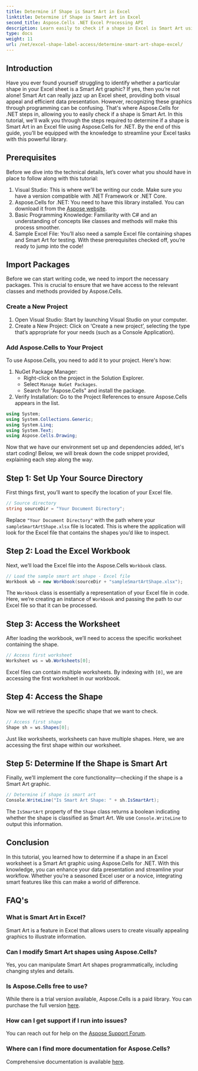 ```yaml
---
title: Determine if Shape is Smart Art in Excel
linktitle: Determine if Shape is Smart Art in Excel
second_title: Aspose.Cells .NET Excel Processing API
description: Learn easily to check if a shape in Excel is Smart Art using Aspose.Cells for .NET with this step-by-step guide. Perfect for automating Excel tasks.
type: docs
weight: 11
url: /net/excel-shape-label-access/determine-smart-art-shape-excel/
---
```

## Introduction
Have you ever found yourself struggling to identify whether a particular shape in your Excel sheet is a Smart Art graphic? If yes, then you’re not alone! Smart Art can really jazz up an Excel sheet, providing both visual appeal and efficient data presentation. However, recognizing these graphics through programming can be confusing. That's where Aspose.Cells for .NET steps in, allowing you to easily check if a shape is Smart Art. 
In this tutorial, we'll walk you through the steps required to determine if a shape is Smart Art in an Excel file using Aspose.Cells for .NET. By the end of this guide, you’ll be equipped with the knowledge to streamline your Excel tasks with this powerful library.
## Prerequisites
Before we dive into the technical details, let’s cover what you should have in place to follow along with this tutorial:
1. Visual Studio: This is where we’ll be writing our code. Make sure you have a version compatible with .NET Framework or .NET Core.
2. Aspose.Cells for .NET: You need to have this library installed. You can download it from the [Aspose website](https://releases.aspose.com/cells/net/).
3. Basic Programming Knowledge: Familiarity with C# and an understanding of concepts like classes and methods will make this process smoother.
4. Sample Excel File: You’ll also need a sample Excel file containing shapes and Smart Art for testing.
With these prerequisites checked off, you’re ready to jump into the code!
## Import Packages
Before we can start writing code, we need to import the necessary packages. This is crucial to ensure that we have access to the relevant classes and methods provided by Aspose.Cells.
### Create a New Project
1. Open Visual Studio:
   Start by launching Visual Studio on your computer.
2. Create a New Project:
   Click on ‘Create a new project’, selecting the type that’s appropriate for your needs (such as a Console Application).
### Add Aspose.Cells to Your Project
To use Aspose.Cells, you need to add it to your project. Here's how:
1. NuGet Package Manager:
   - Right-click on the project in the Solution Explorer.
   - Select `Manage NuGet Packages`.
   - Search for "Aspose.Cells" and install the package.
2. Verify Installation:
   Go to the Project References to ensure Aspose.Cells appears in the list. 
```csharp
using System;
using System.Collections.Generic;
using System.Linq;
using System.Text;
using Aspose.Cells.Drawing;
```
Now that we have our environment set up and dependencies added, let's start coding! Below, we will break down the code snippet provided, explaining each step along the way.
## Step 1: Set Up Your Source Directory
First things first, you’ll want to specify the location of your Excel file.
```csharp
// Source directory
string sourceDir = "Your Document Directory";
```
Replace `"Your Document Directory"` with the path where your `sampleSmartArtShape.xlsx` file is located. This is where the application will look for the Excel file that contains the shapes you’d like to inspect.
## Step 2: Load the Excel Workbook
Next, we’ll load the Excel file into the Aspose.Cells `Workbook` class.
```csharp
// Load the sample smart art shape - Excel file
Workbook wb = new Workbook(sourceDir + "sampleSmartArtShape.xlsx");
```
The `Workbook` class is essentially a representation of your Excel file in code. Here, we’re creating an instance of `Workbook` and passing the path to our Excel file so that it can be processed.
## Step 3: Access the Worksheet
After loading the workbook, we’ll need to access the specific worksheet containing the shape.
```csharp
// Access first worksheet
Worksheet ws = wb.Worksheets[0];
```
Excel files can contain multiple worksheets. By indexing with `[0]`, we are accessing the first worksheet in our workbook. 
## Step 4: Access the Shape
Now we will retrieve the specific shape that we want to check.
```csharp
// Access first shape
Shape sh = ws.Shapes[0];
```
Just like worksheets, worksheets can have multiple shapes. Here, we are accessing the first shape within our worksheet. 
## Step 5: Determine If the Shape is Smart Art
Finally, we’ll implement the core functionality—checking if the shape is a Smart Art graphic.
```csharp
// Determine if shape is smart art
Console.WriteLine("Is Smart Art Shape: " + sh.IsSmartArt);
```
The `IsSmartArt` property of the `Shape` class returns a boolean indicating whether the shape is classified as Smart Art. We use `Console.WriteLine` to output this information. 
## Conclusion
In this tutorial, you learned how to determine if a shape in an Excel worksheet is a Smart Art graphic using Aspose.Cells for .NET. With this knowledge, you can enhance your data presentation and streamline your workflow. Whether you’re a seasoned Excel user or a novice, integrating smart features like this can make a world of difference. 
## FAQ's
### What is Smart Art in Excel?
Smart Art is a feature in Excel that allows users to create visually appealing graphics to illustrate information.
### Can I modify Smart Art shapes using Aspose.Cells?
Yes, you can manipulate Smart Art shapes programmatically, including changing styles and details.
### Is Aspose.Cells free to use?
While there is a trial version available, Aspose.Cells is a paid library. You can purchase the full version [here](https://purchase.aspose.com/buy).
### How can I get support if I run into issues?
You can reach out for help on the [Aspose Support Forum](https://forum.aspose.com/c/cells/9).
### Where can I find more documentation for Aspose.Cells?
Comprehensive documentation is available [here](https://reference.aspose.com/cells/net/).

